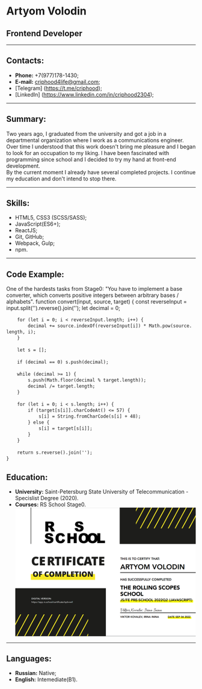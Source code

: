 # Artyom Volodin
## Frontend Developer
***
## Contacts:
* **Phone:** +7(977)178-1430;
* **E-mail:** criphood4life@gmail.com;
* [Telegram] (https://t.me/criphood);
* [LinkedIn] (https://www.linkedin.com/in/criphood2304);
***

## Summary:
Two years ago, I graduated from the university and got a job in a departmental organization where I work as a communications engineer.  
Over time I understood that this work doesn't bring me pleasure and I began to look for an occupation to my liking. I have been fascinated with programming since school and I decided to try my hand at front-end development.  
By the current moment I already have several completed projects. I continue my education and don't intend to stop there.
***

## Skills:
* HTML5, CSS3 (SCSS/SASS);
* JavaScript(ES6+);
* ReactJS;
* Git, GitHub;
* Webpack, Gulp;
* npm.
***

## Code Example:
One of the hardests tasks from Stage0: "You have to implement a base converter, which converts positive integers between arbitrary bases / alphabets".
    function convert(input, source, target) {
        const reverseInput = input.split('').reverse().join('');
        let decimal = 0;

        for (let i = 0; i < reverseInput.length; i++) {
            decimal += source.indexOf(reverseInput[i]) * Math.pow(source.   length, i);
        }

        let s = [];

        if (decimal == 0) s.push(decimal);

        while (decimal >= 1) {
            s.push(Math.floor(decimal % target.length));
            decimal /= target.length;
        }

        for (let i = 0; i < s.length; i++) {
            if (target[s[i]].charCodeAt() <= 57) {
                s[i] = String.fromCharCode(s[i] + 48);
            } else {
                s[i] = target[s[i]];
            }
        }

        return s.reverse().join('');
    }

## Education:
* **University:** Saint-Petersburg State University of Telecommunication - Specislist Degree (2020).
* **Courses:** RS School Stage0.
   ![Certificate](/img/certificate.jpg)
***

## Languages:
* **Russian:** Native;
* **English:** Intemediate(B1).
